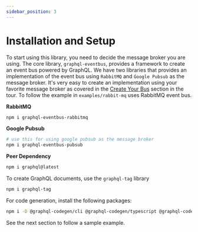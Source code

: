 ```yaml
---
sidebar_position: 3
---
```


# Installation and Setup

To start using this library, you need to decide the message broker you are using. The core library, `graphql-eventbus`, provides a framework to create an event bus powered by GraphQL. We have two libraries that provides an implementation of the event bus using `RabbitMQ` and `Google Pubsub` as the message broker. It's very easy to create an implementation using your favorite message broker as covered in the [Create Your Bus](/docs/tour/create-your-bus/) section in the tour. To follow the example in `examples/rabbit-mq` uses RabbitMQ event bus.

**RabbitMQ**

```bash
npm i graphql-eventbus-rabbitmq
```

**Google Pubsub**

```bash
# use this for using google pubsub as the message broker
npm i graphql-eventbus-pubsub
```

**Peer Dependency**

```bash
npm i graphql@latest
```

To create GraphQL documents, use the `graphql-tag` library

```bash
npm i graphql-tag
```

For code generation, install the following packages:

```bash
npm i -D @graphql-codegen/cli @graphql-codegen/typescript @graphql-codegen/typescript-operations graphql-eventbus-codegen
```

See the next section to follow a sample example.
